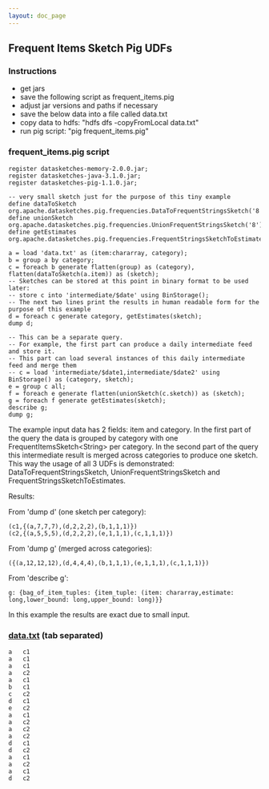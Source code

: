 ```yaml
---
layout: doc_page
---
```

<!--
    Licensed to the Apache Software Foundation (ASF) under one
    or more contributor license agreements.  See the NOTICE file
    distributed with this work for additional information
    regarding copyright ownership.  The ASF licenses this file
    to you under the Apache License, Version 2.0 (the
    "License"); you may not use this file except in compliance
    with the License.  You may obtain a copy of the License at

      http://www.apache.org/licenses/LICENSE-2.0

    Unless required by applicable law or agreed to in writing,
    software distributed under the License is distributed on an
    "AS IS" BASIS, WITHOUT WARRANTIES OR CONDITIONS OF ANY
    KIND, either express or implied.  See the License for the
    specific language governing permissions and limitations
    under the License.
-->
## Frequent Items Sketch Pig UDFs

### Instructions

* get jars
* save the following script as frequent_items.pig
* adjust jar versions and paths if necessary
* save the below data into a file called data.txt
* copy data to hdfs: "hdfs dfs -copyFromLocal data.txt"
* run pig script: "pig frequent_items.pig"

### frequent_items.pig script

    register datasketches-memory-2.0.0.jar;
    register datasketches-java-3.1.0.jar;
    register datasketches-pig-1.1.0.jar;

    -- very small sketch just for the purpose of this tiny example
    define dataToSketch org.apache.datasketches.pig.frequencies.DataToFrequentStringsSketch('8');
    define unionSketch org.apache.datasketches.pig.frequencies.UnionFrequentStringsSketch('8');
    define getEstimates org.apache.datasketches.pig.frequencies.FrequentStringsSketchToEstimates();

    a = load 'data.txt' as (item:chararray, category);
    b = group a by category;
    c = foreach b generate flatten(group) as (category), flatten(dataToSketch(a.item)) as (sketch);
    -- Sketches can be stored at this point in binary format to be used later:
    -- store c into 'intermediate/$date' using BinStorage();
    -- The next two lines print the results in human readable form for the purpose of this example
    d = foreach c generate category, getEstimates(sketch);
    dump d;

    -- This can be a separate query.
    -- For example, the first part can produce a daily intermediate feed and store it.
    -- This part can load several instances of this daily intermediate feed and merge them
    -- c = load 'intermediate/$date1,intermediate/$date2' using BinStorage() as (category, sketch); 
    e = group c all;
    f = foreach e generate flatten(unionSketch(c.sketch)) as (sketch);
    g = foreach f generate getEstimates(sketch);
    describe g;
    dump g;

The example input data has 2 fields: item and category. In the first part of the query the data is grouped by category with one FrequentItemsSketch&lt;String&gt; per category. In the second part of the query this intermediate result is merged across categories to produce one sketch. This way the usage of all 3 UDFs is demonstrated: DataToFrequentStringsSketch, UnionFrequentStringsSketch and FrequentStringsSketchToEstimates.

Results:

From 'dump d' (one sketch per category):

    (c1,{(a,7,7,7),(d,2,2,2),(b,1,1,1)})
    (c2,{(a,5,5,5),(d,2,2,2),(e,1,1,1),(c,1,1,1)})

From 'dump g' (merged across categories):

    ({(a,12,12,12),(d,4,4,4),(b,1,1,1),(e,1,1,1),(c,1,1,1)})

From 'describe g':

    g: {bag_of_item_tuples: {item_tuple: (item: chararray,estimate: long,lower_bound: long,upper_bound: long)}}

In this example the results are exact due to small input.

### [data.txt]({{site.docs_dir}}/Frequency/data.txt) (tab separated)
    a	c1
    a	c1
    a	c1
    a	c2
    a	c1
    b	c1
    c	c2
    d	c1
    e	c2
    a	c1
    a	c2
    a	c2
    a	c2
    d	c1
    d	c2
    a	c1
    a	c2
    a	c1
    d	c2
